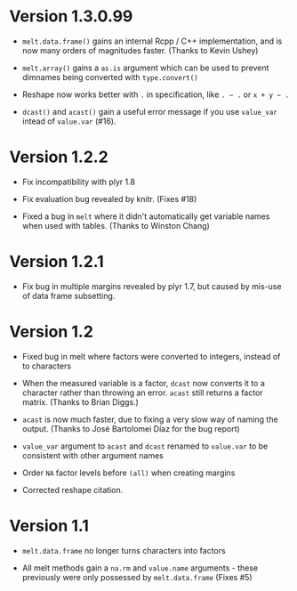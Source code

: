 # Version 1.3.0.99

* `melt.data.frame()` gains an internal Rcpp / C++ implementation, and
  is now many orders of magnitudes faster. (Thanks to Kevin Ushey)

* `melt.array()` gains a `as.is` argument which can be used to prevent
  dimnames being converted with `type.convert()`

* Reshape now works better with `.` in specification, like `. ~ .` or
  `x + y ~ .`

* `dcast()` and `acast()` gain a useful error message if you use `value_var`
  intead of `value.var` (#16).

# Version 1.2.2

* Fix incompatibility with plyr 1.8

* Fix evaluation bug revealed by knitr. (Fixes #18)

* Fixed a bug in `melt` where it didn't automatically get variable names
  when used with tables. (Thanks to Winston Chang)

# Version 1.2.1

* Fix bug in multiple margins revealed by plyr 1.7, but caused by mis-use of
  data frame subsetting.

# Version 1.2

* Fixed bug in melt where factors were converted to integers, instead of to
  characters

* When the measured variable is a factor, `dcast` now converts it to a
  character rather than throwing an error. `acast` still returns a factor
  matrix. (Thanks to Brian Diggs.)

* `acast` is now much faster, due to fixing a very slow way of naming the
   output. (Thanks to José Bartolomei Díaz for the bug report)

* `value_var` argument to `acast` and `dcast` renamed to `value.var` to be
  consistent with other argument names

* Order `NA` factor levels before `(all)` when creating margins

* Corrected reshape citation.

# Version 1.1

* `melt.data.frame` no longer turns characters into factors

* All melt methods gain a `na.rm` and `value.name` arguments - these
  previously were only possessed by `melt.data.frame` (Fixes #5)
